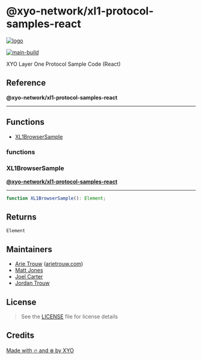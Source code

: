 # @xyo-network/xl1-protocol-samples-react

[![logo][]](https://xyo.network)

[![main-build][]][main-build-link]

XYO Layer One Protocol Sample Code (React)

## Reference

**@xyo-network/xl1-protocol-samples-react**

***

## Functions

- [XL1BrowserSample](#functions/XL1BrowserSample)

### functions

  ### <a id="XL1BrowserSample"></a>XL1BrowserSample

[**@xyo-network/xl1-protocol-samples-react**](#../README)

***

```ts
function XL1BrowserSample(): Element;
```

## Returns

`Element`


## Maintainers

-   [Arie Trouw](https://github.com/arietrouw) ([arietrouw.com](https://arietrouw.com))
-   [Matt Jones](https://github.com/jonesmac)
-   [Joel Carter](https://github.com/JoelBCarter)
-   [Jordan Trouw](https://github.com/jordantrouw)

## License

> See the [LICENSE](LICENSE) file for license details

## Credits

[Made with 🔥 and ❄️ by XYO](https://xyo.network)

[logo]: https://cdn.xy.company/img/brand/XYO_full_colored.png

[main-build]: https://github.com/XYOracleNetwork/xl1-samples-react/actions/workflows/build.yml/badge.svg
[main-build-link]: https://github.com/XYOracleNetwork/xl1-samples-react/actions/workflows/build.yml
